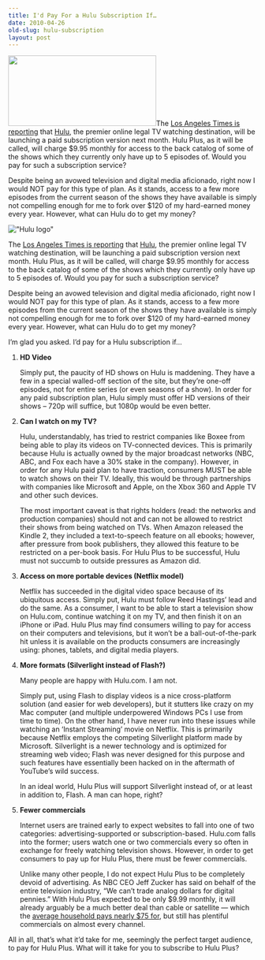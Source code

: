 ```yaml
---
title: I'd Pay For a Hulu Subscription If…
date: 2010-04-26
old-slug: hulu-subscription
layout: post
---
```


<a href="http://raviudeshi.com/wp/wp-content/uploads/2010/04/huluTM_355.jpg"><img class="alignright" title="Hulu logo" src="http://raviudeshi.com/wp/wp-content/uploads/2010/04/huluTM_355-300x143.jpg" alt="" width="300" height="143" /></a>The [Los Angeles Times is reporting](http://latimesblogs.latimes.com/entertainmentnewsbuzz/2010/04/hulu-pushes-forward-with-995-subscription-service.html) that [Hulu](http://www.hulu.com), the premier online legal TV watching destination, will be launching a paid subscription version next month. Hulu Plus, as it will be called, will charge $9.95 monthly for access to the back catalog of some of the shows which they currently only have up to 5 episodes of. Would you pay for such a subscription service?

Despite being an avowed television and digital media aficionado, right now I would NOT pay for this type of plan. As it stands, access to a few more episodes from the current season of the shows they have available is simply not compelling enough for me to fork over $120 of my hard-earned money every year. However, what can Hulu do to get my money?

!["Hulu logo"](http://raviudeshi.com/wp/wp-content/uploads/2010/04/huluTM_355-300x143.jpg)

The [Los Angeles Times is reporting](http://latimesblogs.latimes.com/entertainmentnewsbuzz/2010/04/hulu-pushes-forward-with-995-subscription-service.html) that [Hulu](http://www.hulu.com), the premier online legal TV watching destination, will be launching a paid subscription version next month. Hulu Plus, as it will be called, will charge $9.95 monthly for access to the back catalog of some of the shows which they currently only have up to 5 episodes of. Would you pay for such a subscription service?

Despite being an avowed television and digital media aficionado, right now I would NOT pay for this type of plan. As it stands, access to a few more episodes from the current season of the shows they have available is simply not compelling enough for me to fork over $120 of my hard-earned money every year. However, what can Hulu do to get my money?

I’m glad you asked. I’d pay for a Hulu subscription if…

1.  **HD Video**

    Simply put, the paucity of HD shows on Hulu is maddening. They have a few in a special walled-off section of the site, but they’re one-off episodes, not for entire series (or even seasons of a show). In order for any paid subscription plan, Hulu simply must offer HD versions of their shows – 720p will suffice, but 1080p would be even better.

2.  **Can I watch on my TV?**

    Hulu, understandably, has tried to restrict companies like Boxee from being able to play its videos on TV-connected devices. This is primarily because Hulu is actually owned by the major broadcast networks (NBC, ABC, and Fox each have a 30% stake in the company). However, in order for any Hulu paid plan to have traction, consumers MUST be able to watch shows on their TV. Ideally, this would be through partnerships with companies like Microsoft and Apple, on the Xbox 360 and Apple TV and other such devices.

    The most important caveat is that rights holders (read: the networks and production companies) should not and can not be allowed to restrict their shows from being watched on TVs. When Amazon released the Kindle 2, they included a text-to-speech feature on all ebooks; however, after pressure from book publishers, they allowed this feature to be restricted on a per-book basis. For Hulu Plus to be successful, Hulu must not succumb to outside pressures as Amazon did.

3.  **Access on more portable devices (Netflix model)**

    Netflix has succeeded in the digital video space because of its ubiquitous access. Simply put, Hulu must follow Reed Hastings’ lead and do the same. As a consumer, I want to be able to start a television show on Hulu.com, continue watching it on my TV, and then finish it on an iPhone or iPad. Hulu Plus may find consumers willing to pay for access on their computers and televisions, but it won’t be a ball-out-of-the-park hit unless it is available on the products consumers are increasingly using: phones, tablets, and digital media players.

4.  **More formats (Silverlight instead of Flash?)**

    Many people are happy with Hulu.com. I am not.

    Simply put, using Flash to display videos is a nice cross-platform solution (and easier for web developers), but it stutters like crazy on my Mac computer (and multiple underpowered Windows PCs I use from time to time). On the other hand, I have never run into these issues while watching an ‘Instant Streaming’ movie on Netflix. This is primarily because Netflix employs the competing Silverlight platform made by Microsoft. Silverlight is a newer technology and is optimized for streaming web video; Flash was never designed for this purpose and such features have essentially been hacked on in the aftermath of YouTube’s wild success.

    In an ideal world, Hulu Plus will support Silverlight instead of, or at least in addition to, Flash. A man can hope, right?

5.  **Fewer commercials**

    Internet users are trained early to expect websites to fall into one of two categories: advertising-supported or subscription-based. Hulu.com falls into the former; users watch one or two commercials every so often in exchange for freely watching television shows. However, in order to get consumers to pay up for Hulu Plus, there must be fewer commercials.

    Unlike many other people, I do not expect Hulu Plus to be completely devoid of advertising. As NBC CEO Jeff Zucker has said on behalf of the entire television industry, “We can’t trade analog dollars for digital pennies.” With Hulu Plus expected to be only $9.99 monthly, it will already arguably be a much better deal than cable or satellite — which the [average household pays nearly $75 for](http://money.cnn.com/2010/01/06/news/companies/cable_bill_cost_increase/index.htm), but still has plentiful commercials on almost every channel.

All in all, that’s what it’d take for me, seemingly the perfect target audience, to pay for Hulu Plus. What will it take for you to subscribe to Hulu Plus?